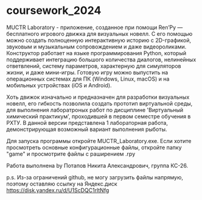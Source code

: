 # coursework_2024

MUCTR Laboratory -  приложение, созданное при помощи Ren’Py — бесплатного игрового движка для визуальных новелл. 
С его помощью можно создать полноценную интерактивную историю с 2D-графикой, звуковым и музыкальным сопровождением и даже видеороликами.
Конструктор работает на языке программирования Python, который поддерживает интеграцию большого количества диалогов, нелинейных ответвлений, систему параметров, характерную для симуляторов жизни, и даже мини-игры.
Готовую игру можно выпустить на операционных системах для ПК (Windows, Linux, macOS) и на мобильных устройствах (iOS и Android).

Хоть движок изначально и предназначен для разработки визуальных новелл, его гибкость позволила создать прототип виртуальной среды, для выполнения лаборатроных работ по дисциплине 'Виртуальный химический практикум', проходившей в первом семестре обучения в РХТУ.
В данной версии представлена 1 лабораторная работа, демонстрирующая возможный вариант выполнения рыботы.
 
Для запуска программы откройте MUCTR_Laboratory.exe. Если хотите просмотреть основные конфигурационные файлы, откройте папку "game" и просмотрите файлы с раширением .rpy
 
Работа выполнена by Потапов Никита Александрович, группа КС-26.

p.s. Из-за ограничений github, не могу загрузить файлы напрямую, поэтому оставляю ссылку на Яндекс.диск 
https://disk.yandex.ru/d/U1ScDQC1rltNfg 
